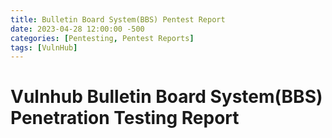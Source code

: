 ```yaml
---
title: Bulletin Board System(BBS) Pentest Report
date: 2023-04-28 12:00:00 -500
categories: [Pentesting, Pentest Reports]
tags: [VulnHub]
---
```


# Vulnhub Bulletin Board System(BBS) Penetration Testing Report

<object data="/assets/pdf/Pentest1Report_Correction.pdf" width="800" height="1000" type="application/pdf"></object>
